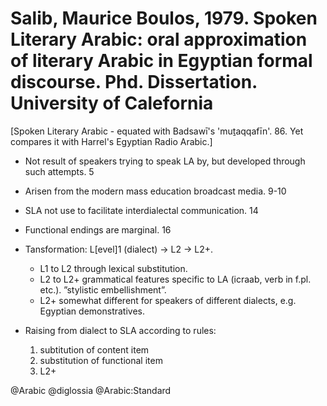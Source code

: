 # Salib, Maurice Boulos, 1979. Spoken Literary Arabic: oral approximation of literary Arabic in Egyptian formal discourse. Phd. Dissertation. University of Calefornia

[Spoken Literary Arabic - equated with Badsawī's 'muṯaqqafīn'. 86. Yet compares it with Harrel's Egyptian Radio Arabic.]

- Not result of speakers trying to speak LA by, but developed through such attempts. 5

- Arisen from the modern mass education broadcast media. 9-10

- SLA not use to facilitate interdialectal communication. 14

- Functional endings are marginal. 16

- Tansformation: L[evel]1 (dialect) -> L2 -> L2+.  
  - L1 to L2 through lexical substitution.
  - L2 to L2+ grammatical features specific to LA (icraab, verb in f.pl. etc.).  ”stylistic embellishment”.
  - L2+ somewhat different for speakers of different dialects, e.g. Egyptian demonstratives.

- Raising from dialect to SLA according to rules:
  1. subtitution of content item
  2. substitution of functional item
  3. L2+

@Arabic
@diglossia
@Arabic:Standard
